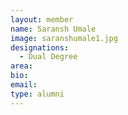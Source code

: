 ```yaml
---
layout: member
name: Saransh Umale
image: saranshumale1.jpg
designations: 
  - Dual Degree
area:
bio:
email:
type: alumni
---
```

